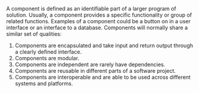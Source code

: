 A component is defined as an identifiable part of a larger program of solution. Usually, a component provides a specific functionality or group of related functions. Examples of a component could be a button on in a user interface or an interface to a database.
Components will normally share a similar set of qualities:
1. Components are encapsulated and take input and return output through a clearly defined interface.
2. Components are modular.
3. Components are independent are rarely have dependencies.
4. Components are reusable in different parts of a software project.
5. Components are interoperable and are able to be used across different systems and platforms. 
